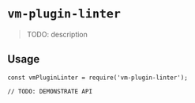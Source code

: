 # `vm-plugin-linter`

> TODO: description

## Usage

```
const vmPluginLinter = require('vm-plugin-linter');

// TODO: DEMONSTRATE API
```
